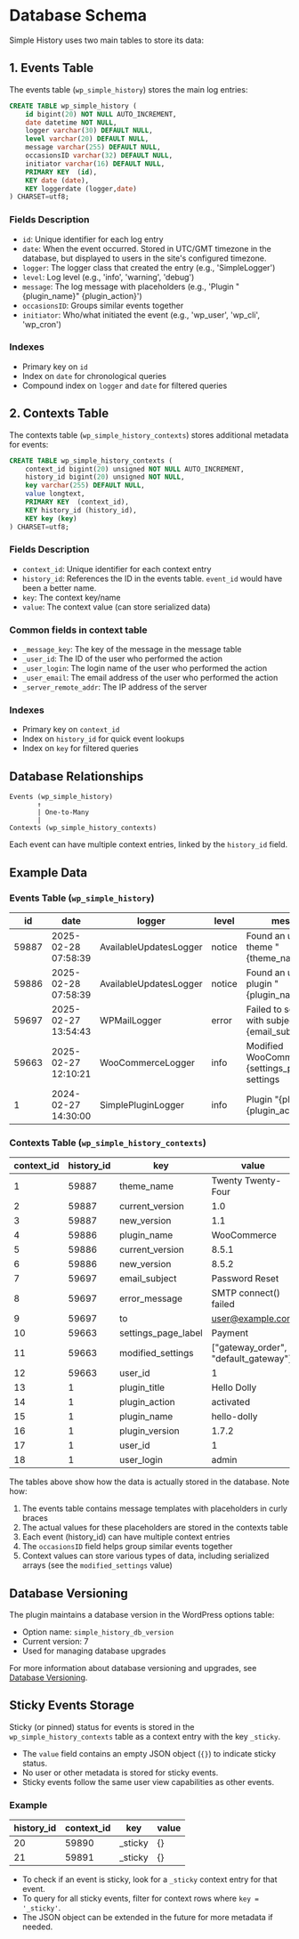 # Database Schema

Simple History uses two main tables to store its data:

## 1. Events Table

The events table (`wp_simple_history`) stores the main log entries:

```sql
CREATE TABLE wp_simple_history (
    id bigint(20) NOT NULL AUTO_INCREMENT,
    date datetime NOT NULL,
    logger varchar(30) DEFAULT NULL,
    level varchar(20) DEFAULT NULL,
    message varchar(255) DEFAULT NULL,
    occasionsID varchar(32) DEFAULT NULL,
    initiator varchar(16) DEFAULT NULL,
    PRIMARY KEY  (id),
    KEY date (date),
    KEY loggerdate (logger,date)
) CHARSET=utf8;
```

### Fields Description

-   `id`: Unique identifier for each log entry
-   `date`: When the event occurred. Stored in UTC/GMT timezone in the database, but displayed to users in the site's configured timezone.
-   `logger`: The logger class that created the entry (e.g., 'SimpleLogger')
-   `level`: Log level (e.g., 'info', 'warning', 'debug')
-   `message`: The log message with placeholders (e.g., 'Plugin "{plugin_name}" {plugin_action}')
-   `occasionsID`: Groups similar events together
-   `initiator`: Who/what initiated the event (e.g., 'wp_user', 'wp_cli', 'wp_cron')

### Indexes

-   Primary key on `id`
-   Index on `date` for chronological queries
-   Compound index on `logger` and `date` for filtered queries

## 2. Contexts Table

The contexts table (`wp_simple_history_contexts`) stores additional metadata for events:

```sql
CREATE TABLE wp_simple_history_contexts (
    context_id bigint(20) unsigned NOT NULL AUTO_INCREMENT,
    history_id bigint(20) unsigned NOT NULL,
    key varchar(255) DEFAULT NULL,
    value longtext,
    PRIMARY KEY  (context_id),
    KEY history_id (history_id),
    KEY key (key)
) CHARSET=utf8;
```

### Fields Description

-   `context_id`: Unique identifier for each context entry
-   `history_id`: References the ID in the events table. `event_id` would have been a better name.
-   `key`: The context key/name
-   `value`: The context value (can store serialized data)

### Common fields in context table

-   `_message_key`: The key of the message in the message table
-   `_user_id`: The ID of the user who performed the action
-   `_user_login`: The login name of the user who performed the action
-   `_user_email`: The email address of the user who performed the action
-   `_server_remote_addr`: The IP address of the server

### Indexes

-   Primary key on `context_id`
-   Index on `history_id` for quick event lookups
-   Index on `key` for filtered queries

## Database Relationships

```
Events (wp_simple_history)
       ↑
       | One-to-Many
       |
Contexts (wp_simple_history_contexts)
```

Each event can have multiple context entries, linked by the `history_id` field.

## Example Data

### Events Table (`wp_simple_history`)

| id    | date                | logger                 | level  | message                                             | occasionsID                      | initiator |
| ----- | ------------------- | ---------------------- | ------ | --------------------------------------------------- | -------------------------------- | --------- |
| 59887 | 2025-02-28 07:58:39 | AvailableUpdatesLogger | notice | Found an update to theme "{theme_name}"             | 6b19255bcd14dae9d7fa894638f8a487 | wp        |
| 59886 | 2025-02-28 07:58:39 | AvailableUpdatesLogger | notice | Found an update to plugin "{plugin_name}"           | 842ddabd62f3e7e695a94ba0f121e729 | wp        |
| 59697 | 2025-02-27 13:54:43 | WPMailLogger           | error  | Failed to send email with subject "{email_subject}" | 1c94a00d80d514f3333ad2ec08ec0e73 | wp_user   |
| 59663 | 2025-02-27 12:10:21 | WooCommerceLogger      | info   | Modified WooCommerce {settings_page_label} settings | 48685e61a9af36ab4c7a22ca47f85365 | wp_user   |
| 1     | 2024-02-27 14:30:00 | SimplePluginLogger     | info   | Plugin "{plugin_title}" {plugin_action}             | abc123                           | wp_user   |

### Contexts Table (`wp_simple_history_contexts`)

| context_id | history_id | key                 | value                                |
| ---------- | ---------- | ------------------- | ------------------------------------ |
| 1          | 59887      | theme_name          | Twenty Twenty-Four                   |
| 2          | 59887      | current_version     | 1.0                                  |
| 3          | 59887      | new_version         | 1.1                                  |
| 4          | 59886      | plugin_name         | WooCommerce                          |
| 5          | 59886      | current_version     | 8.5.1                                |
| 6          | 59886      | new_version         | 8.5.2                                |
| 7          | 59697      | email_subject       | Password Reset                       |
| 8          | 59697      | error_message       | SMTP connect() failed                |
| 9          | 59697      | to                  | user@example.com                     |
| 10         | 59663      | settings_page_label | Payment                              |
| 11         | 59663      | modified_settings   | ["gateway_order", "default_gateway"] |
| 12         | 59663      | user_id             | 1                                    |
| 13         | 1          | plugin_title        | Hello Dolly                          |
| 14         | 1          | plugin_action       | activated                            |
| 15         | 1          | plugin_name         | hello-dolly                          |
| 16         | 1          | plugin_version      | 1.7.2                                |
| 17         | 1          | user_id             | 1                                    |
| 18         | 1          | user_login          | admin                                |

The tables above show how the data is actually stored in the database. Note how:

1. The events table contains message templates with placeholders in curly braces
2. The actual values for these placeholders are stored in the contexts table
3. Each event (history_id) can have multiple context entries
4. The `occasionsID` field helps group similar events together
5. Context values can store various types of data, including serialized arrays (see the `modified_settings` value)

## Database Versioning

The plugin maintains a database version in the WordPress options table:

-   Option name: `simple_history_db_version`
-   Current version: 7
-   Used for managing database upgrades

For more information about database versioning and upgrades, see [Database Versioning](versioning.md).

## Sticky Events Storage

Sticky (or pinned) status for events is stored in the `wp_simple_history_contexts` table as a context entry with the key `_sticky`.

-   The `value` field contains an empty JSON object (`{}`) to indicate sticky status.
-   No user or other metadata is stored for sticky events.
-   Sticky events follow the same user view capabilities as other events.

### Example

| history_id | context_id | key      | value |
|------------|------------|----------|-------|
| 20         | 59890      | _sticky  | {}    |
| 21         | 59891      | _sticky  | {}    |

-   To check if an event is sticky, look for a `_sticky` context entry for that event.
-   To query for all sticky events, filter for context rows where `key = '_sticky'`.
-   The JSON object can be extended in the future for more metadata if needed.

